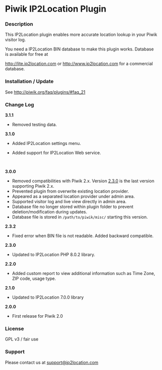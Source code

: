 # Piwik IP2Location Plugin

### Description

This IP2Location plugin enables more accurate location lookup in your Piwik visitor log.

You need a IP2Location BIN database to make this plugin works. Database is available for free at

http://lite.ip2location.com or http://www.ip2location.com for a commercial database.



### Installation / Update

See http://piwik.org/faq/plugins/#faq_21



### Change Log

__3.1.1__

* Removed testing data.

  

__3.1.0__

* Added IP2Location settings menu.

* Added support for IP2Location Web service.

  ​

__3.0.0__

- Removed compatibilities with Piwik 2.x. Version [2.3.0](https://github.com/ip2location/ip2location-piwik/releases/tag/2.3.0) is the last version supporting Piwik 2.x.
- Prevented plugin from overwrite existing location provider.
- Appeared as a separated location provider under admin area.
- Supported visitor log and live view directly in admin area.
- Database file no longer stored within plugin folder to prevent deletion/modification during updates.
- Database file is stored in `/path/to/piwik/misc/` starting this version.

__2.3.2__

* Fixed error when BIN file is not readable. Added backward compatible.

__2.3.0__
* Updated to IP2Location PHP 8.0.2 library.

__2.2.0__
* Added custom report to view additional information such as Time Zone, ZIP code, usage type.

__2.1.0__
* Updated to IP2Location 7.0.0 library

__2.0.0__
* First release for Piwik 2.0



### License

GPL v3 / fair use



### Support

Please contact us at support@ip2location.com
